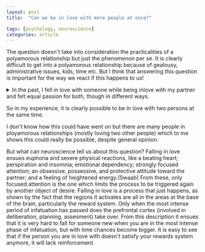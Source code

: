 ```yaml
---
layout: post
title:  "Can we be in love with more people at once?"

tags: [psychology, neuroscience]
categories: article
---
```


The question doesn't take into consideration the practicalities of a polyamorous relationship but just the phenomenon per se. It is clearly difficult to get into a polyamorous relationship because of gealousy, administrative issues, kids, time etc. But I think that answering this question is important for the way we react if this happens to us! 

<details> 
	<summary>
	In the past, I fell in love with someone while being inlove with my partner and felt equal passion for both, though in different ways.
	</summary>
	This could happen because my boyfriend was quite workaholic and had less need for seeing me (once in two weeks was enough for him, while I would have wanted to see him every day and less than once a week was very hard for me) and less desire to spend much time together, except for walks. Nevertheless, I was inlove with him: I liked him so much, he was so sweet, empathtic, tender, sensual, I felt he could understand me, could talk to him about everything, and sex was so great I coudln't wait meeting him. 

	Despite this, after so much distance I started to think about breaking up. I wasn't sure but I took a step back and was open to other people. I had told him I want more, and he was asking me to wait untill he would be less busy.. I know, I should have ended it.. But it's hard for an addict to give up his drug until he finds a better one. And I met another guy, and fell inlove on the spot. I remember, after my first date with the new guy, when I met my boyfriend I felt distanced from him. Yes, probably it wasn't only my new feelings but also the resentment I had towards him because he hadn't been able to give me what I needed, which I considered normal, and also because he couldn't feel my distance and my feelings. 

	However, after this first feeling, I started getting my feelings for him back, also because the new guy gave me the impression he wasn't up for attachment. He was part of a band, and he liked women a lot. He seemed the kind hard to commit to only one. But I gave him a try, because his actions wouldn't really match my gut feeling. He made suggestions about us having a baby. He spent more time with me, he slept after having sex not left as my boyfriend, we cooked together not let me cook alone as my boyfriend. He was very open minded, artsy and hippie and not considering artists loosers as my boyfriend did. But the fullness, perfection, sweetness, selflessness, anyway, the soul connection I had with my boyfriend made me unable to give him up either. I started being inlove with both of them. I was even making love with both of them with the same passion and intensity. This took one month, in which I could not sleep much and I felt I was going crazy.

	Until my boyfriend just confessed that he can't give me what I need, that he will always be a workaholic and maybe we'll get back together sometime, if we don't find someone better.
</details>

So in my experience, it is clearly possible to be in love with two persons at the same time. 

I don't know how this could have went on but there are many people in ployamorous relationships (mostly loving two other people) which to me shows this could really be possible, despite general opinion.

But what can neuroscience tell us about this question?
Falling in love ensues euphoria and severe physical reactions, like a beating heart; perspiration and insomnia; emotional dependency; strongly focused attention; an obsessive, possessive, and protective attitude toward the partner; and a feeling of heightened energy.(Swaab) From these, only focused attention is the one which limits the process to be triggered again by another object of desire. 
Falling in love is a process that just happens, as shown by the fact that the regions it activates are all in the areas at the base of the brain, particularly the reward system. Only when the most intense period of infatuation has passed does the prefrontal cortex (involved in deliberation, planning, assesment) take over.
From this description it ensues that it is very hard to fall for someone new when you are in the most intense phase of infatuation, but with time chances become bigger. It is easy to see that if the person you are in love with doesn't satisfy your rewards system anymore, it will lack reinforcement

